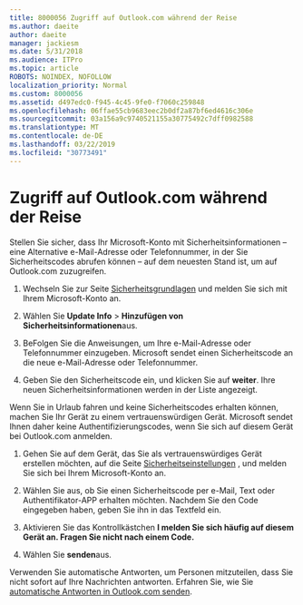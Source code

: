 ```yaml
---
title: 8000056 Zugriff auf Outlook.com während der Reise
ms.author: daeite
author: daeite
manager: jackiesm
ms.date: 5/31/2018
ms.audience: ITPro
ms.topic: article
ROBOTS: NOINDEX, NOFOLLOW
localization_priority: Normal
ms.custom: 8000056
ms.assetid: d497edc0-f945-4c45-9fe0-f7060c259848
ms.openlocfilehash: 06ffae55cb9683eec2b0df2a87bf6ed4616c306e
ms.sourcegitcommit: 03a156a9c9740521155a30775492c7dff0982588
ms.translationtype: MT
ms.contentlocale: de-DE
ms.lasthandoff: 03/22/2019
ms.locfileid: "30773491"
---
```

# <a name="how-to-access-outlookcom-while-traveling"></a>Zugriff auf Outlook.com während der Reise

Stellen Sie sicher, dass Ihr Microsoft-Konto mit Sicherheitsinformationen – eine Alternative e-Mail-Adresse oder Telefonnummer, in der Sie Sicherheitscodes abrufen können – auf dem neuesten Stand ist, um auf Outlook.com zuzugreifen.
  
1. Wechseln Sie zur Seite [Sicherheitsgrundlagen](https://go.microsoft.com/fwlink/p/?linkid=842325) und melden Sie sich mit Ihrem Microsoft-Konto an. 
    
2. Wählen Sie **Update Info** \> **Hinzufügen von Sicherheitsinformationen**aus. 
    
3. BeFolgen Sie die Anweisungen, um Ihre e-Mail-Adresse oder Telefonnummer einzugeben. Microsoft sendet einen Sicherheitscode an die neue e-Mail-Adresse oder Telefonnummer.
    
4. Geben Sie den Sicherheitscode ein, und klicken Sie auf **weiter**. Ihre neuen Sicherheitsinformationen werden in der Liste angezeigt. 
    
Wenn Sie in Urlaub fahren und keine Sicherheitscodes erhalten können, machen Sie Ihr Gerät zu einem vertrauenswürdigen Gerät. Microsoft sendet Ihnen daher keine Authentifizierungscodes, wenn Sie sich auf diesem Gerät bei Outlook.com anmelden.
  
1. Gehen Sie auf dem Gerät, das Sie als vertrauenswürdiges Gerät erstellen möchten, auf die Seite [Sicherheitseinstellungen](https://go.microsoft.com/fwlink/p/?linkid=2002000&amp;clcid=0x409) , und melden Sie sich bei Ihrem Microsoft-Konto an. 
    
2. Wählen Sie aus, ob Sie einen Sicherheitscode per e-Mail, Text oder Authentifikator-APP erhalten möchten. Nachdem Sie den Code eingegeben haben, geben Sie ihn in das Textfeld ein.
    
3. Aktivieren Sie das Kontrollkästchen **I melden Sie sich häufig auf diesem Gerät an. Fragen Sie nicht nach einem Code.**
    
4. Wählen Sie **senden**aus. 
    
Verwenden Sie automatische Antworten, um Personen mitzuteilen, dass Sie nicht sofort auf Ihre Nachrichten antworten. Erfahren Sie, wie Sie [automatische Antworten in Outlook.com senden](https://go.microsoft.com/fwlink/p/?linkid=2002100&amp;clcid=0x409).
  

